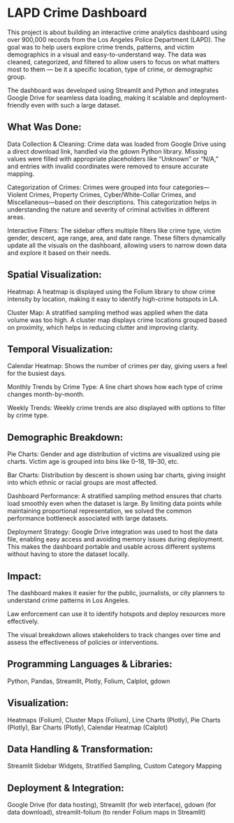 # LAPD Crime Dashboard
This project is about building an interactive crime analytics dashboard using over 900,000 records from the Los Angeles Police Department (LAPD). The goal was to help users explore crime trends, patterns, and victim demographics in a visual and easy-to-understand way. The data was cleaned, categorized, and filtered to allow users to focus on what matters most to them — be it a specific location, type of crime, or demographic group.

The dashboard was developed using Streamlit and Python and integrates Google Drive for seamless data loading, making it scalable and deployment-friendly even with such a large dataset.

## What Was Done:

Data Collection & Cleaning: Crime data was loaded from Google Drive using a direct download link, handled via the gdown Python library. Missing values were filled with appropriate placeholders like “Unknown” or “N/A,” and entries with invalid coordinates were removed to ensure accurate mapping.

Categorization of Crimes: Crimes were grouped into four categories—Violent Crimes, Property Crimes, Cyber/White-Collar Crimes, and Miscellaneous—based on their descriptions. This categorization helps in understanding the nature and severity of criminal activities in different areas.

Interactive Filters: The sidebar offers multiple filters like crime type, victim gender, descent, age range, area, and date range. These filters dynamically update all the visuals on the dashboard, allowing users to narrow down data and explore it based on their needs.

## Spatial Visualization:

Heatmap: A heatmap is displayed using the Folium library to show crime intensity by location, making it easy to identify high-crime hotspots in LA.

Cluster Map: A stratified sampling method was applied when the data volume was too high. A cluster map displays crime locations grouped based on proximity, which helps in reducing clutter and improving clarity.

## Temporal Visualization:

Calendar Heatmap: Shows the number of crimes per day, giving users a feel for the busiest days.

Monthly Trends by Crime Type: A line chart shows how each type of crime changes month-by-month.

Weekly Trends: Weekly crime trends are also displayed with options to filter by crime type.

## Demographic Breakdown:

Pie Charts: Gender and age distribution of victims are visualized using pie charts. Victim age is grouped into bins like 0–18, 19–30, etc.

Bar Charts: Distribution by descent is shown using bar charts, giving insight into which ethnic or racial groups are most affected.

Dashboard Performance: A stratified sampling method ensures that charts load smoothly even when the dataset is large. By limiting data points while maintaining proportional representation, we solved the common performance bottleneck associated with large datasets.

Deployment Strategy: Google Drive integration was used to host the data file, enabling easy access and avoiding memory issues during deployment. This makes the dashboard portable and usable across different systems without having to store the dataset locally.

## Impact:

The dashboard makes it easier for the public, journalists, or city planners to understand crime patterns in Los Angeles.

Law enforcement can use it to identify hotspots and deploy resources more effectively.

The visual breakdown allows stakeholders to track changes over time and assess the effectiveness of policies or interventions.

## Programming Languages & Libraries:
Python, Pandas, Streamlit, Plotly, Folium, Calplot, gdown

## Visualization:
Heatmaps (Folium), Cluster Maps (Folium), Line Charts (Plotly), Pie Charts (Plotly), Bar Charts (Plotly), Calendar Heatmap (Calplot)

## Data Handling & Transformation:
Streamlit Sidebar Widgets, Stratified Sampling, Custom Category Mapping

## Deployment & Integration:
Google Drive (for data hosting), Streamlit (for web interface), gdown (for data download), streamlit-folium (to render Folium maps in Streamlit)
